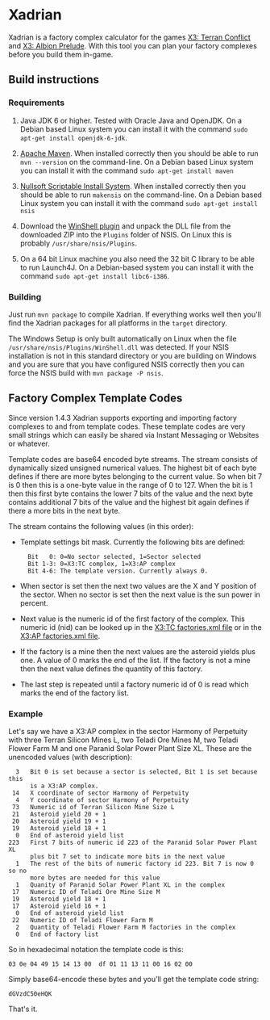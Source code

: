 Xadrian
=======

Xadrian is a factory complex calculator for the games 
[X3: Terran Conflict](http://www.egosoft.com/games/x3tc/info_en.php) and 
[X3: Albion Prelude](http://www.egosoft.com/games/x3ap/info_en.php). 
With this tool you can plan your factory complexes before you build them in-game.


Build instructions
------------------

### Requirements ###

1. Java JDK 6 or higher. Tested with Oracle Java and OpenJDK. On a Debian
   based Linux system you can install it with the command
   `sudo apt-get install openjdk-6-jdk`.

2. [Apache Maven](http://maven.apache.org/). When installed correctly then you 
   should be able to run `mvn --version` on the command-line. On a Debian 
   based Linux system you can install it with the command 
   `sudo apt-get install maven`
   
3. [Nullsoft Scriptable Install System](http://nsis.sourceforge.net/).
   When installed correctly then you should be able to run `makensis` on the
   command-line. On a Debian based Linux system you can install it with the 
   command `sudo apt-get install nsis`
   
4. Download the [WinShell plugin](http://nsis.sourceforge.net/WinShell_plug-in) 
   and unpack the DLL file from the downloaded ZIP into the `Plugins` folder
   of NSIS. On Linux this is probably `/usr/share/nsis/Plugins`.
   
5. On a 64 bit Linux machine you also need the 32 bit C library to be able to
   run Launch4J. On a Debian-based system you can install it with the command
   `sudo apt-get install libc6-i386`.
   
### Building ###

Just run `mvn package` to compile Xadrian. If everything works well then 
you'll find the Xadrian packages for all platforms in the `target` directory.

The Windows Setup is only built automatically on Linux when the file
`/usr/share/nsis/Plugins/WinShell.dll` was detected. If your NSIS installation
is not in this standard directory or you are building on Windows and you
are sure that you have configured NSIS correctly then you can force the
NSIS build with `mvn package -P nsis`.

 
Factory Complex Template Codes 
------------------------------

Since version 1.4.3 Xadrian supports exporting and importing factory complexes
to and from template codes. These template codes are very small strings which
can easily be shared via Instant Messaging or Websites or whatever. 

Template codes are base64 encoded byte streams. The stream consists of
dynamically sized unsigned numerical values. The highest bit of each byte 
defines if there are more bytes belonging to the current value. So when bit 7 
is 0 then this is a one-byte value in the range of 0 to 127. When the bit is 1 
then this first byte contains the lower 7 bits of the value and the next byte 
contains additional 7 bits of the value and the highest bit again defines if 
there a more bits in the next byte. 

The stream contains the following values (in this order):

* Template settings bit mask. Currently the following bits are defined: 
    
        Bit   0: 0=No sector selected, 1=Sector selected
        Bit 1-3: 0=X3:TC complex, 1=X3:AP complex
        Bit 4-6: The template version. Currently always 0.
        
* When sector is set then the next two values are the X and Y position of the
  sector. When no sector is set then the next value is the sun power in
  percent.
  
* Next value is the numeric id of the first factory of the complex. This 
  numeric id (nid) can be looked up in the 
  [X3:TC factories.xml file](https://raw.github.com/kayahr/xadrian/master/src/main/resources/de/ailis/xadrian/data/x3tc/factories.xml)
  or in the 
  [X3:AP factories.xml file](https://raw.github.com/kayahr/xadrian/master/src/main/resources/de/ailis/xadrian/data/x3ap/factories.xml).
  
* If the factory is a mine then the next values are the asteroid yields plus
  one. A value of 0 marks the end of the list. If the factory is not
  a mine then the next value defines the quantity of this factory.

* The last step is repeated until a factory numeric id of 0 is read which
  marks the end of the factory list.

### Example ###

Let's say we have a X3:AP complex in the sector Harmony of Perpetuity with
three Terran Silicon Mines L, two Teladi Ore Mines M, two
Teladi Flower Farm M and one Paranid Solar Power Plant Size XL. These are the
unencoded values (with description):

      3   Bit 0 is set because a sector is selected, Bit 1 is set because this 
          is a X3:AP complex.
     14   X coordinate of sector Harmony of Perpetuity
      4   Y coordinate of sector Harmony of Perpetuity
     73   Numeric id of Terran Silicon Mine Size L
     21   Asteroid yield 20 + 1
     20   Asteroid yield 19 + 1
     19   Asteroid yield 18 + 1
      0   End of asteroid yield list
    223   First 7 bits of numeric id 223 of the Paranid Solar Power Plant XL 
          plus bit 7 set to indicate more bits in the next value
      1   The rest of the bits of numeric factory id 223. Bit 7 is now 0 so no 
          more bytes are needed for this value
      1   Quanity of Paranid Solar Power Plant XL in the complex
     17   Numeric ID of Teladi Ore Mine Size M
     19   Asteroid yield 18 + 1 
     17   Asteroid yield 16 + 1
      0   End of asteroid yield list
     22   Numeric ID of Teladi Flower Farm M
      2   Quantity of Teladi Flower Farm M factories in the complex
      0   End of factory list

So in hexadecimal notation the template code is this:

    03 0e 04 49 15 14 13 00  df 01 11 13 11 00 16 02 00
    
Simply base64-encode these bytes and you'll get the template code string:

    dGVzdC50eHQK
    
That's it.